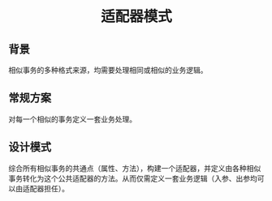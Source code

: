 <h1 align="center">
    适配器模式
</h1>

## 背景

相似事务的多种格式来源，均需要处理相同或相似的业务逻辑。

## 常规方案

对每一个相似的事务定义一套业务处理。

## 设计模式

综合所有相似事务的共通点（属性、方法），构建一个适配器，并定义由各种相似事务转化为这个公共适配器的方法。从而仅需定义一套业务逻辑（入参、出参均可以由适配器担任）。
